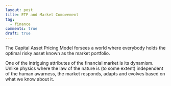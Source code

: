 ```yaml
---
layout: post
title: ETF and Market Comovement
tag:
  - finance
comments: true
draft: true
---
```


The Capital Asset Pricing Model forsees a world where everybody holds the optimal risky asset known as the market portfolio.

One of the intriguing attributes of the financial market is its dynamism. Unlike physics where the law of the nature is (to some extent) independent of the human awarness, the market responds, adapts and evolves based on what we know about it.


